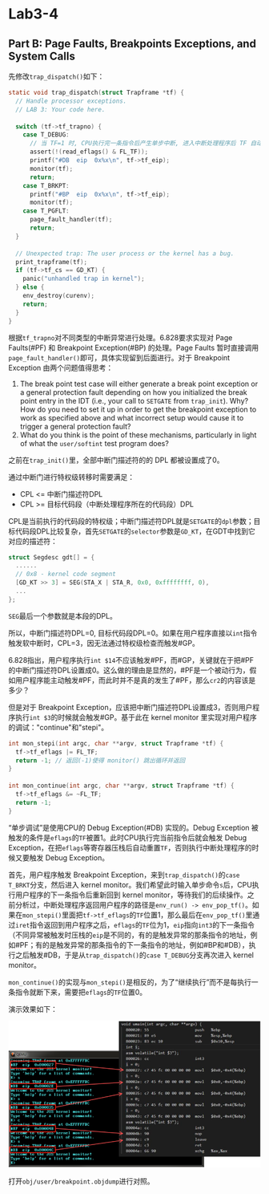 # Lab3-4

## Part B: Page Faults, Breakpoints Exceptions, and System Calls

先修改`trap_dispatch()`如下：

```c
static void trap_dispatch(struct Trapframe *tf) {
  // Handle processor exceptions.
  // LAB 3: Your code here.

  switch (tf->tf_trapno) {
    case T_DEBUG:
      // 当 TF=1 时, CPU执行完一条指令后产生单步中断, 进入中断处理程序后 TF 自动置0
      assert(!(read_eflags() & FL_TF));
      printf("#DB  eip  0x%x\n", tf->tf_eip);
      monitor(tf);
      return;
    case T_BRKPT:
      printf("#BP  eip  0x%x\n", tf->tf_eip);
      monitor(tf);
    case T_PGFLT:
      page_fault_handler(tf);
      return;
  }

  // Unexpected trap: The user process or the kernel has a bug.
  print_trapframe(tf);
  if (tf->tf_cs == GD_KT) {
    panic("unhandled trap in kernel");
  } else {
    env_destroy(curenv);
    return;
  }
}
```

根据`tf_trapno`对不同类型的中断异常进行处理。6.828要求实现对 Page Faults(#PF) 和 Breakpoint Exception(#BP) 的处理。Page Faults 暂时直接调用`page_fault_handler()`即可，具体实现留到后面进行。对于 Breakpoint Exception 由两个问题值得思考：

1. The break point test case will either generate a break point exception or a general protection fault depending on how you initialized the break point entry in the IDT (i.e., your call to `SETGATE` from `trap_init`). Why? How do you need to set it up in order to get the breakpoint exception to work as specified above and what incorrect setup would cause it to trigger a general protection fault?
2. What do you think is the point of these mechanisms, particularly in light of what the `user/softint` test program does?

之前在`trap_init()`里，全部中断门描述符的的 DPL 都被设置成了0。

通过中断门进行特权级转移时需要满足：

- CPL <= 中断门描述符DPL
- CPL >= 目标代码段（中断处理程序所在的代码段）DPL

CPL是当前执行的代码段的特权级；中断门描述符DPL就是`SETGATE`的`dpl`参数；目标代码段DPL比较复杂，首先`SETGATE`的`selector`参数是`GD_KT`，在GDT中找到它对应的描述符：

```c
struct Segdesc gdt[] = {
  ......
  // 0x8 - kernel code segment
  [GD_KT >> 3] = SEG(STA_X | STA_R, 0x0, 0xffffffff, 0),
  ...
};
```

`SEG`最后一个参数就是本段的DPL。

所以，中断门描述符DPL=0, 目标代码段DPL=0。如果在用户程序直接以`int`指令触发软中断时，CPL=3，因无法通过特权级检查而触发#GP。

6.828指出，用户程序执行`int $14`不应该触发#PF，而#GP，关键就在于把#PF的中断门描述符DPL设置成0。这么做的理由是显然的，#PF是一个被动行为，假如用户程序能主动触发#PF，而此时并不是真的发生了#PF，那么`cr2`的内容该是多少？

但是对于 Breakpoint Exception，应该把中断门描述符DPL设置成3，否则用户程序执行`int $3`的时候就会触发#GP。基于此在 kernel monitor 里实现对用户程序的调试："continue"和"stepi"。

```c
int mon_stepi(int argc, char **argv, struct Trapframe *tf) {
  tf->tf_eflags |= FL_TF;
  return -1; // 返回(-1)使得 monitor() 跳出循环并返回
}

int mon_continue(int argc, char **argv, struct Trapframe *tf) {
  tf->tf_eflags &= ~FL_TF;
  return -1;
}
```

“单步调试”是使用CPU的 Debug Exception(#DB) 实现的。Debug Exception 被触发的条件是`eflags`的`TF`被置1。此时CPU执行完当前指令后就会触发 Debug Exception，在把`eflags`等寄存器压栈后自动重置`TF`，否则执行中断处理程序的时候又要触发 Debug Exception。

首先，用户程序触发 Breakpoint Exception，来到`trap_dispatch()`的`case T_BRKT`分支，然后进入 kernel monitor。我们希望此时输入单步命令`s`后，CPU执行用户程序的下一条指令后重新回到 kernel monitor，等待我们的后续操作。之前分析过，中断处理程序返回用户程序的路径是`env_run() -> env_pop_tf()`。如果在`mon_stepi()`里面把`tf->tf_eflags`的`TF`位置1，那么最后在`env_pop_tf()`里通过`iret`指令返回到用户程序之后，`eflags`的`TF`位为1，`eip`指向`int3`的下一条指令（不同异常被触发时压栈的`eip`是不同的，有的是触发异常的那条指令的地址，例如#PF；有的是触发异常的那条指令的下一条指令的地址，例如#BP和#DB），执行之后触发#DB，于是从`trap_dispatch()`的`case T_DEBUG`分支再次进入 kernel monitor。

`mon_continue()`的实现与`mon_stepi()`是相反的，为了“继续执行”而不是每执行一条指令就断下来，需要把`eflags`的`TF`位置0。

演示效果如下：

![](imgs/demo.png)

打开`obj/user/breakpoint.objdump`进行对照。

